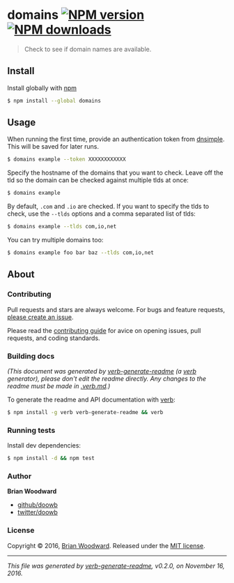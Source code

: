 # domains [![NPM version](https://img.shields.io/npm/v/domains.svg?style=flat)](https://www.npmjs.com/package/domains) [![NPM downloads](https://img.shields.io/npm/dm/domains.svg?style=flat)](https://npmjs.org/package/domains)

> Check to see if domain names are available.

## Install

Install globally with [npm](https://www.npmjs.com/)

```sh
$ npm install --global domains
```

## Usage

When running the first time, provide an authentication token from [dnsimple](https://dnsimple.com). This will be saved for later runs.

```sh
$ domains example --token XXXXXXXXXXXX
```

Specify the hostname of the domains that you want to check. Leave off the tld so the domain can be checked against multiple tlds at once:

```sh
$ domains example
```

By default, `.com` and `.io` are checked. If you want to specify the tlds to check, use the `--tlds` options and a comma separated list of tlds:

```sh
$ domains example --tlds com,io,net
```

You can try multiple domains too:

```sh
$ domains example foo bar baz --tlds com,io,net
```

## About

### Contributing

Pull requests and stars are always welcome. For bugs and feature requests, [please create an issue](../../issues/new).

Please read the [contributing guide](contributing.md) for avice on opening issues, pull requests, and coding standards.

### Building docs

_(This document was generated by [verb-generate-readme](https://github.com/verbose/verb-generate-readme) (a [verb](https://github.com/verbose/verb) generator), please don't edit the readme directly. Any changes to the readme must be made in [.verb.md](.verb.md).)_

To generate the readme and API documentation with [verb](https://github.com/verbose/verb):

```sh
$ npm install -g verb verb-generate-readme && verb
```

### Running tests

Install dev dependencies:

```sh
$ npm install -d && npm test
```

### Author

**Brian Woodward**

* [github/doowb](https://github.com/doowb)
* [twitter/doowb](http://twitter.com/doowb)

### License

Copyright © 2016, [Brian Woodward](https://github.com/doowb).
Released under the [MIT license](LICENSE).

***

_This file was generated by [verb-generate-readme](https://github.com/verbose/verb-generate-readme), v0.2.0, on November 16, 2016._